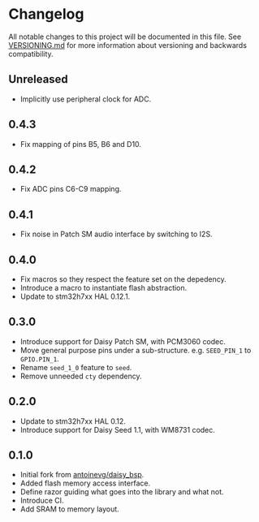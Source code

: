 # Changelog

All notable changes to this project will be documented in this file. See
[VERSIONING.md](VERSIONING.md) for more information about versioning and
backwards compatibility.

## Unreleased

* Implicitly use peripheral clock for ADC.

## 0.4.3

* Fix mapping of pins B5, B6 and D10.

## 0.4.2

* Fix ADC pins C6-C9 mapping.

## 0.4.1

* Fix noise in Patch SM audio interface by switching to I2S.

## 0.4.0

* Fix macros so they respect the feature set on the depedency.
* Introduce a macro to instantiate flash abstraction.
* Update to stm32h7xx HAL 0.12.1.

## 0.3.0

* Introduce support for Daisy Patch SM, with PCM3060 codec.
* Move general purpose pins under a sub-structure. e.g. `SEED_PIN_1` to
  `GPIO.PIN_1`.
* Rename `seed_1_0` feature to `seed`.
* Remove unneeded `cty` dependency.

## 0.2.0

* Update to stm32h7xx HAL 0.12.
* Introduce support for Daisy Seed 1.1, with WM8731 codec.

## 0.1.0

* Initial fork from [antoinevg/daisy_bsp](https://github.com/antoinevg/daisy_bsp).
* Added flash memory access interface.
* Define razor guiding what goes into the library and what not.
* Introduce CI.
* Add SRAM to memory layout.
